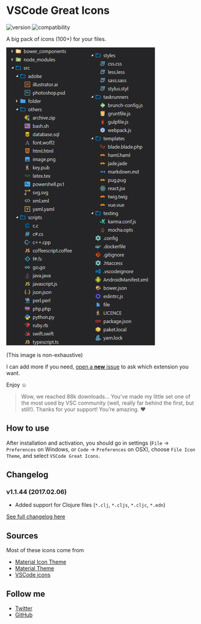 # VSCode Great Icons

![version](https://img.shields.io/badge/version-1.1.44-brightgreen.svg?style=flat-square) ![compatibility](https://img.shields.io/badge/compatible-1.8.0+-brightgreen.svg?style=flat-square)

A big pack of icons (100+) for your files.

![preview](https://github.com/EmmanuelBeziat/vscode-great-icons/raw/master/images/preview.jpg)

(This image is non-exhaustive)

I can add more if you need, [open a **new** issue](https://github.com/EmmanuelBeziat/vscode-great-icons/issues) to ask which extension you want.

Enjoy ☺

> Wow, we reached 88k downloads… You’ve made my little set one of the most used by VSC community (well, really far behind the first, but still!). Thanks for your support! You’re amazing. ♥

## How to use

After installation and activation, you should go in settings (`File` → `Preferences` on Windows, or `Code` → `Preferences` on OSX), choose `File Icon Theme`, and select `VSCode Great Icons`.

## Changelog

### v1.1.44 (2017.02.06)

- Added support for Clojure files (`*.clj`, `*.cljs`, `*.cljc`, `*.edn`)

[See full changelog here](https://github.com/EmmanuelBeziat/vscode-great-icons/blob/master/CHANGELOG.md)

## Sources

Most of these icons come from
* [Material Icon Theme](https://github.com/PKief/vscode-extension-material-icon-theme)
* [Material Theme](https://github.com/equinusocio/material-theme)
* [VSCode icons](https://github.com/robertohuertasm/vscode-icons)

## Follow me

* [Twitter](https://twitter.com/EmmanuelBeziat)
* [GitHub](https://github.com/EmmanuelBeziat)